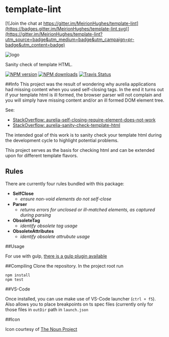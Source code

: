 # template-lint

[![Join the chat at https://gitter.im/MeirionHughes/template-lint](https://badges.gitter.im/MeirionHughes/template-lint.svg)](https://gitter.im/MeirionHughes/template-lint?utm_source=badge&utm_medium=badge&utm_campaign=pr-badge&utm_content=badge)

![logo](https://d30y9cdsu7xlg0.cloudfront.net/png/30843-200.png)

Sanity check of template HTML. 

[![NPM version][npm-image]][npm-url]
[![NPM downloads][npm-downloads]][npm-url]
[![Travis Status][travis-image]][travis-url]

##Info
This project was the result of wondering why aurelia applications had missing content when you used self-closing tags. In the end it turns out if your template html is ill formed, the browser parser will not complain and you will simply have missing content and/or an ill formed DOM element tree. 

See: 
* [StackOverflow: aurelia-self-closing-require-element-does-not-work](http://stackoverflow.com/questions/37300986/aurelia-self-closing-require-element-does-not-work)
* [StackOverflow: aurelia-sanity-check-template-html](http://stackoverflow.com/questions/37322985/aurelia-sanity-check-template-html)

The intended goal of this work is to sanity check your template html during the development cycle to highlight potential problems. 

This project serves as the basis for checking html and can be extended upon for different template flavors. 

## Rules
There are currently four rules bundled with this package:

* **SelfClose** 
  * *ensure non-void elements do not self-close* 
* **Parser**
  * *returns errors for unclosed or ill-matched elements, as captured during parsing*
* **ObsoleteTag**
  * *identify obsolete tag usage*
* **ObsoleteAttributes**
  * *identify obsolete attrubute usage*

##Usage

For use with gulp, [there is a gulp plugin available](https://github.com/MeirionHughes/gulp-template-lint)

##Compiling
Clone the repository. 
In the project root run
```
npm install
npm test
```

##VS-Code

Once installed, you can use make use of VS-Code launcher (`ctrl + f5`). Also allows you to place breakpoints on ts spec files (currently only for those files in `outDir` path in `launch.json`
  
##Icon

Icon courtesy of [The Noun Project](https://thenounproject.com/)

[npm-url]: https://npmjs.org/package/template-lint
[npm-image]: http://img.shields.io/npm/v/template-lint.svg
[npm-downloads]: http://img.shields.io/npm/dm/template-lint.svg
[travis-url]: https://travis-ci.org/MeirionHughes/template-lint
[travis-image]: https://img.shields.io/travis/MeirionHughes/template-lint/master.svg
